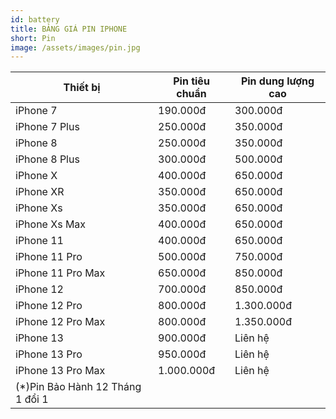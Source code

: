 ```yaml
---
id: battery
title: BẢNG GIÁ PIN IPHONE
short: Pin
image: /assets/images/pin.jpg
---
```

| Thiết bị                         | Pin tiêu chuẩn | Pin dung lượng cao |
| -------------------------------- | -------------- | ------------------ |
| iPhone 7                         | 190.000đ       | 300.000đ           |
| iPhone 7 Plus                    | 250.000đ       | 350.000đ           |
| iPhone 8                         | 250.000đ       | 350.000đ           |
| iPhone 8 Plus                    | 300.000đ       | 500.000đ           |
| iPhone X                         | 400.000đ       | 650.000đ           |
| iPhone XR                        | 350.000đ       | 650.000đ           |
| iPhone Xs                        | 350.000đ       | 650.000đ           |
| iPhone Xs Max                    | 400.000đ       | 650.000đ           |
| iPhone 11                        | 400.000đ       | 650.000đ           |
| iPhone 11 Pro                    | 500.000đ       | 750.000đ           |
| iPhone 11 Pro Max                | 650.000đ       | 850.000đ           |
| iPhone 12                        | 700.000đ       | 850.000đ           |
| iPhone 12 Pro                    | 800.000đ       | 1.300.000đ         |
| iPhone 12 Pro Max                | 800.000đ       | 1.350.000đ         |
| iPhone 13                        | 900.000đ       | Liên hệ            |
| iPhone 13 Pro                    | 950.000đ       | Liên hệ            |
| iPhone 13 Pro Max                | 1.000.000đ     | Liên hệ            |
| (*)Pin Bảo Hành 12 Tháng 1 đổi 1 |                |                    |